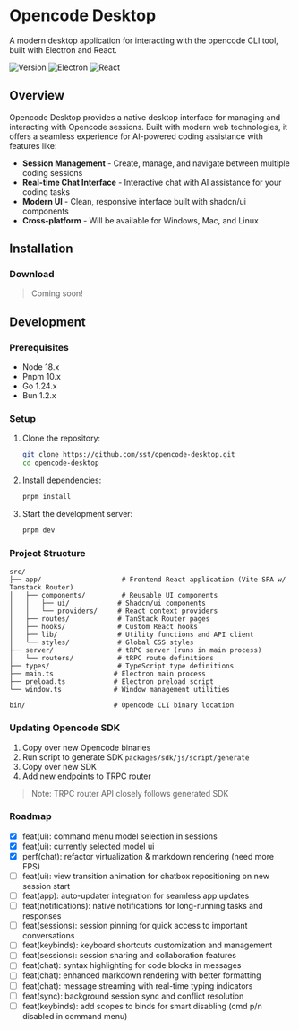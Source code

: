 # Opencode Desktop

A modern desktop application for interacting with the opencode CLI tool, built with Electron and React.

![Version](https://img.shields.io/badge/version-0.1.0-blue.svg)
![Electron](https://img.shields.io/badge/electron-37.0.0-blue.svg)
![React](https://img.shields.io/badge/react-19.1.1-blue.svg)

## Overview

Opencode Desktop provides a native desktop interface for managing and interacting with Opencode sessions.
Built with modern web technologies, it offers a seamless experience for AI-powered coding assistance with features like:

- **Session Management** - Create, manage, and navigate between multiple coding sessions
- **Real-time Chat Interface** - Interactive chat with AI assistance for your coding tasks
- **Modern UI** - Clean, responsive interface built with shadcn/ui components
- **Cross-platform** - Will be available for Windows, Mac, and Linux

## Installation

### Download

> Coming soon!

## Development

### Prerequisites

- Node 18.x
- Pnpm 10.x
- Go 1.24.x
- Bun 1.2.x

### Setup

1. Clone the repository:

   ```bash
   git clone https://github.com/sst/opencode-desktop.git
   cd opencode-desktop
   ```

2. Install dependencies:

   ```bash
   pnpm install
   ```

3. Start the development server:
   ```bash
   pnpm dev
   ```

### Project Structure

```
src/
├── app/                    # Frontend React application (Vite SPA w/ Tanstack Router)
│   ├── components/         # Reusable UI components
│   │   ├── ui/            # Shadcn/ui components
│   │   └── providers/     # React context providers
│   ├── routes/            # TanStack Router pages
│   ├── hooks/             # Custom React hooks
│   ├── lib/               # Utility functions and API client
│   └── styles/            # Global CSS styles
├── server/                # tRPC server (runs in main process)
│   └── routers/           # tRPC route definitions
├── types/                 # TypeScript type definitions
├── main.ts               # Electron main process
├── preload.ts            # Electron preload script
└── window.ts             # Window management utilities

bin/                      # Opencode CLI binary location
```

### Updating Opencode SDK

1. Copy over new Opencode binaries
2. Run script to generate SDK `packages/sdk/js/script/generate`
3. Copy over new SDK
4. Add new endpoints to TRPC router

> Note: TRPC router API closely follows generated SDK

### Roadmap

- [x] feat(ui): command menu model selection in sessions
- [x] feat(ui): currently selected model ui
- [x] perf(chat): refactor virtualization & markdown rendering (need more FPS)
- [ ] feat(ui): view transition animation for chatbox repositioning on new session start
- [ ] feat(app): auto-updater integration for seamless app updates
- [ ] feat(notifications): native notifications for long-running tasks and responses
- [ ] feat(sessions): session pinning for quick access to important conversations
- [ ] feat(keybinds): keyboard shortcuts customization and management
- [ ] feat(sessions): session sharing and collaboration features
- [ ] feat(chat): syntax highlighting for code blocks in messages
- [ ] feat(chat): enhanced markdown rendering with better formatting
- [ ] feat(chat): message streaming with real-time typing indicators
- [ ] feat(sync): background session sync and conflict resolution
- [ ] feat(keybinds): add scopes to binds for smart disabling (cmd p/n disabled in command menu)
